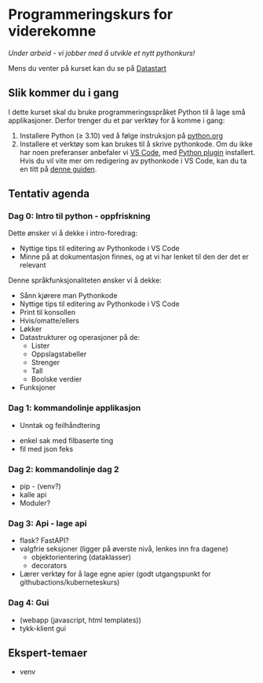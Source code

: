 # Programmeringskurs for viderekomne

_Under arbeid - vi jobber med å utvikle et nytt pythonkurs!_

Mens du venter på kurset kan du se på [Datastart](https://tv.nrk.no/serie/datastart)

## Slik kommer du i gang
I dette kurset skal du bruke programmeringsspråket Python til å lage små applikasjoner. Derfor trenger du et par verktøy for å komme i gang:
1. Installere Python (&ge; 3.10) ved å følge instruksjon på [python.org](https://www.python.org/downloads/)
2. Installere et verktøy som kan brukes til å skrive pythonkode. Om du ikke har noen preferanser anbefaler vi [VS Code](https://code.visualstudio.com/), med [Python plugin](https://marketplace.visualstudio.com/items?itemName=ms-python.python) installert. Hvis du vil vite mer om redigering av pythonkode i VS Code, kan du ta en titt på [denne guiden](https://code.visualstudio.com/docs/languages/python).


## Tentativ agenda

### Dag 0: Intro til python - oppfriskning
Dette ønsker vi å dekke i intro-foredrag:
- Nyttige tips til editering av Pythonkode i VS Code
- Minne på at dokumentasjon finnes, og at vi har lenket til den der det er relevant


Denne språkfunksjonaliteten ønsker vi å dekke:
- Sånn kjørere man Pythonkode
- Nyttige tips til editering av Pythonkode i VS Code
- Print til konsollen
- Hvis/omatte/ellers
- Løkker
- Datastrukturer og operasjoner på de:
    - Lister
    - Oppslagstabeller
    - Strenger
    - Tall
    - Boolske verdier
- Funksjoner

### Dag 1: kommandolinje applikasjon
- Unntak og feilhåndtering
* enkel sak med filbaserte ting
* fil med json feks

### Dag 2: kommandolinje dag 2
* pip - (venv?)
* kalle api
* Moduler?

### Dag 3: Api - lage api
* flask? FastAPI?
* valgfrie seksjoner (ligger på øverste nivå, lenkes inn fra dagene)
  * objektorientering (dataklasser) 
  * decorators
* Lærer verktøy for å lage egne apier (godt utgangspunkt for githubactions/kuberneteskurs)

### Dag 4: Gui
* (webapp (javascript, html templates))
* tykk-klient gui

## Ekspert-temaer
* venv
